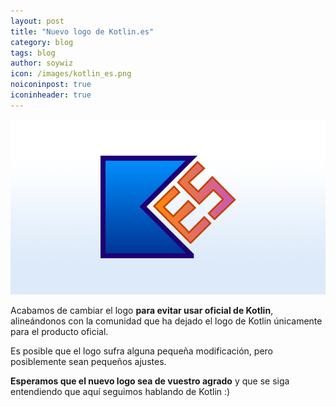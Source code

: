 ```yaml
---
layout: post
title: "Nuevo logo de Kotlin.es"
category: blog
tags: blog
author: soywiz
icon: /images/kotlin_es.png
noiconinpost: true
iconinheader: true
---
```


![](/images/carousel/kotlines_newlogo.png)

Acabamos de cambiar el logo **para evitar usar oficial de Kotlin**, alineándonos
con la comunidad que ha dejado el logo de Kotlin únicamente para el producto oficial.

Es posible que el logo sufra alguna pequeña modificación, pero posiblemente sean
pequeños ajustes.

**Esperamos que el nuevo logo sea de vuestro agrado** y que se siga entendiendo que
aquí seguimos hablando de Kotlin :)
